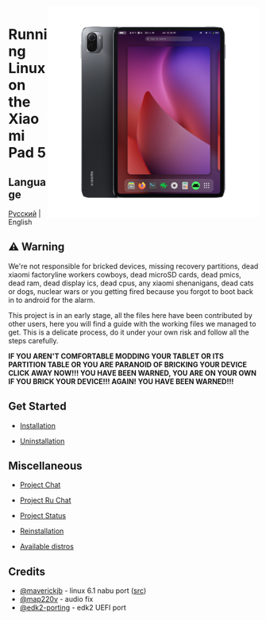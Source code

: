 <img align="right" src="./assets/nabu.png" width="425" alt="Linux Running On A Xiaomi Pad 5">


# Running Linux on the Xiaomi Pad 5
## Language
[Русский](README-RU.md) | English

## ⚠️ Warning
We're not responsible for bricked devices, missing recovery partitions, dead xiaomi factoryline workers cowboys, dead microSD cards, dead pmics, dead ram, dead display ics, dead cpus, any xiaomi shenanigans, dead cats or dogs, nuclear wars or you getting fired because you forgot to boot back in to android for the alarm.

This project is in an early stage, all the files here have been contributed by other users, here you will find a guide with the working files we managed to get. This is a delicate process, do it under your own risk and follow all the steps carefully.

**IF YOU AREN'T COMFORTABLE MODDING YOUR TABLET OR ITS PARTITION TABLE OR YOU ARE PARANOID OF BRICKING YOUR DEVICE CLICK AWAY NOW!!! YOU HAVE BEEN WARNED, YOU ARE ON YOUR OWN IF YOU BRICK YOUR DEVICE!!! AGAIN! YOU HAVE BEEN WARNED!!!**

## Get Started

- [Installation](guide/English/prepare-en.md)

- [Uninstallation](guide/English/uninstall-en.md)


## Miscellaneous

- [Project Chat](https://s.tx0.su/lonchat)

- [Project Ru Chat](https://s.tx0.su/lonchatRU)

- [Project Status](guide/English/status-en.md)

- [Reinstallation](guide/English/reinstall-en.md)

- [Available distros](guide/English/distros-en.md)


## Credits

- [@maverickjb](https://github.com/maverickjb) - linux 6.1 nabu port ([src](https://github.com/maverickjb/linux-6.1.10))
- [@map220v](https://github.com/map220v/) - audio fix
- [@edk2-porting](https://github.com/edk2-porting) - edk2 UEFI port

